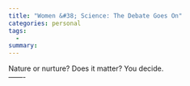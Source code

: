 ```yaml
---
title: "Women &#38; Science: The Debate Goes On"
categories: personal
tags:
  -
summary: 
---
```

<p>Nature or nurture? Does it matter? You decide.<br />
&#8212;&#8212;-</p>
